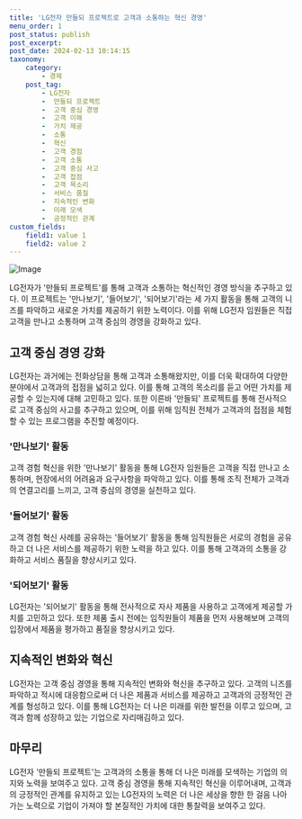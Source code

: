 ```yaml
---
title: 'LG전자 만들되 프로젝트로 고객과 소통하는 혁신 경영'
menu_order: 1
post_status: publish
post_excerpt: 
post_date: 2024-02-13 10:14:15
taxonomy:
    category:
        - 경제
    post_tag:
        - LG전자
        -  만들되 프로젝트
        -  고객 중심 경영
        -  고객 이해
        -  가치 제공
        -  소통
        -  혁신
        -  고객 경험
        -  고객 소통
        -  고객 중심 사고
        -  고객 접점
        -  고객 목소리
        -  서비스 품질
        -  지속적인 변화
        -  미래 모색
        -  긍정적인 관계
custom_fields:
    field1: value 1
    field2: value 2
---
```


![Image](https://imgnews.pstatic.net/image/009/2024/02/12/0005257287_001_20240212180901018.png?type=w647)

LG전자가 '만들되 프로젝트'를 통해 고객과 소통하는 혁신적인 경영 방식을 추구하고 있다. 이 프로젝트는 '만나보기', '들어보기', '되어보기'라는 세 가지 활동을 통해 고객의 니즈를 파악하고 새로운 가치를 제공하기 위한 노력이다. 이를 위해 LG전자 임원들은 직접 고객을 만나고 소통하며 고객 중심의 경영을 강화하고 있다.
## 고객 중심 경영 강화
LG전자는 과거에는 전화상담을 통해 고객과 소통해왔지만, 이를 더욱 확대하여 다양한 분야에서 고객과의 접점을 넓히고 있다. 이를 통해 고객의 목소리를 듣고 어떤 가치를 제공할 수 있는지에 대해 고민하고 있다. 또한 이른바 '만들되' 프로젝트를 통해 전사적으로 고객 중심의 사고를 추구하고 있으며, 이를 위해 임직원 전체가 고객과의 접점을 체험할 수 있는 프로그램을 추진할 예정이다.
### '만나보기' 활동
고객 경험 혁신을 위한 '만나보기' 활동을 통해 LG전자 임원들은 고객을 직접 만나고 소통하며, 현장에서의 어려움과 요구사항을 파악하고 있다. 이를 통해 조직 전체가 고객과의 연결고리를 느끼고, 고객 중심의 경영을 실천하고 있다.
### '들어보기' 활동
고객 경험 혁신 사례를 공유하는 '들어보기' 활동을 통해 임직원들은 서로의 경험을 공유하고 더 나은 서비스를 제공하기 위한 노력을 하고 있다. 이를 통해 고객과의 소통을 강화하고 서비스 품질을 향상시키고 있다.
### '되어보기' 활동
LG전자는 '되어보기' 활동을 통해 전사적으로 자사 제품을 사용하고 고객에게 제공할 가치를 고민하고 있다. 또한 제품 출시 전에는 임직원들이 제품을 먼저 사용해보며 고객의 입장에서 제품을 평가하고 품질을 향상시키고 있다.
## 지속적인 변화와 혁신
LG전자는 고객 중심 경영을 통해 지속적인 변화와 혁신을 추구하고 있다. 고객의 니즈를 파악하고 적시에 대응함으로써 더 나은 제품과 서비스를 제공하고 고객과의 긍정적인 관계를 형성하고 있다. 이를 통해 LG전자는 더 나은 미래를 위한 발전을 이루고 있으며, 고객과 함께 성장하고 있는 기업으로 자리매김하고 있다.
## 마무리
LG전자 '만들되 프로젝트'는 고객과의 소통을 통해 더 나은 미래를 모색하는 기업의 의지와 노력을 보여주고 있다. 고객 중심 경영을 통해 지속적인 혁신을 이루어내며, 고객과의 긍정적인 관계를 유지하고 있는 LG전자의 노력은 더 나은 세상을 향한 한 걸음 나아가는 노력으로 기업이 가져야 할 본질적인 가치에 대한 통찰력을 보여주고 있다.
